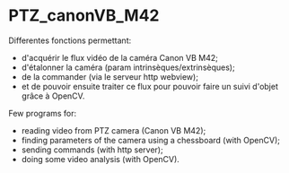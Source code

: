 # PTZ_canonVB_M42

Differentes fonctions permettant:
- d'acquérir le flux vidéo de la caméra Canon VB M42;
- d'étalonner la caméra (param intrinsèques/extrinsèques);
- de la commander (via le serveur http webview);
- et de pouvoir ensuite traiter ce flux pour pouvoir faire un suivi d'objet grâce à OpenCV.
 
Few programs for:
- reading video from PTZ camera (Canon VB M42);
- finding parameters of the camera using a chessboard (with OpenCV);
- sending commands (with http server);
- doing some video analysis (with OpenCV).

